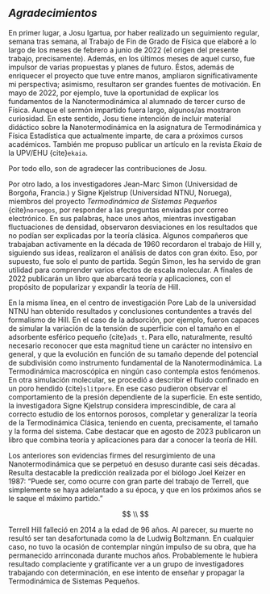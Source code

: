 ## _Agradecimientos_

En primer lugar, a Josu Igartua, por haber realizado un seguimiento regular, semana tras semana, al Trabajo de Fin de Grado de Física que elaboré a lo largo de los meses de febrero a junio de 2022 (el origen del presente trabajo, precisamente). Además, en los últimos meses de aquel curso, fue impulsor de varias propuestas y planes de futuro. Éstos, además de enriquecer el proyecto que tuve entre manos, ampliaron significativamente mi perspectiva; asimismo, resultaron ser grandes fuentes de motivación. En mayo de 2022, por ejemplo, tuve la oportunidad de explicar los fundamentos de la Nanotermodinámica al alumnado de tercer curso de Física. Aunque el sermón impartido fuera largo, algunos/as mostraron curiosidad. En este sentido, Josu tiene intención de incluir material didáctico sobre la Nanotermodinámica en la asignatura de Termodinámica y Física Estadística que actualmente imparte, de cara a próximos cursos académicos. También me propuso publicar un artículo en la revista _Ekaia_ de la UPV/EHU {cite}`ekaia`.


Por todo ello, son de agradecer las contribuciones de Josu.

Por otro lado, a los investigadores Jean-Marc Simon (Universidad de Borgoña, Francia.) y Signe Kjelstrup (Universidad NTNU, Noruega), miembros del proyecto _Termodinámica de Sistemas Pequeños_ {cite}`noruegos`, por responder a las preguntas enviadas por correo electrónico. En sus palabras, hace unos años, mientras investigaban fluctuaciones de densidad, observaron desviaciones en los resultados que no podían ser explicadas por la teoría clásica. Algunos compañeros que trabajaban activamente en la década de 1960 recordaron el trabajo de Hill y, siguiendo sus ideas, realizaron el  análisis de datos con gran éxito. Eso, por supuesto, fue solo el punto de partida. Según Simon, les ha servido de gran utilidad para comprender varios efectos de escala molecular. A finales de 2022 publicarán un libro que abarcará teoría y aplicaciones, con el propósito de  popularizar y expandir la teoría de Hill.


En la misma línea, en el centro de investigación Pore Lab de la universidad NTNU han obtenido resultados y conclusiones contundentes a través del formalismo de Hill. En el caso de la adsorción, por ejemplo, fueron capaces de simular la variación de la tensión de superficie con el tamaño en el adsorbente esférico pequeño {cite}`ads_t`. Para ello, naturalmente, resultó necesario reconocer que esta magnitud tiene un carácter no intensivo en general, y que la evolución en función de su tamaño depende del potencial de subdivisión como instrumento fundamental de la Nanotermodinámica. La Termodinámica macroscópica en ningún caso contempla estos fenómenos.
En otra simulación molecular, se procedió a describir el fluido confinado en un poro hendido {cite}`slitpore`. En ese caso pudieron observar el comportamiento de la presión dependiente de la superficie. En este sentido, la investigadora Signe Kjelstrup considera imprescindible, de cara al correcto estudio de los entornos porosos, completar y generalizar la teoría de la Termodinámica Clásica, teniendo en cuenta, precisamente, el tamaño y la forma del sistema.
Cabe destacar que en agosto de 2023 publicaron un libro que combina teoría y aplicaciones para dar a conocer la teoría de Hill.


Los anteriores son evidencias firmes del resurgimiento de una Nanotermodinámica que se perpetuó en desuso durante casi seis décadas.
Resulta destacable la predicción realizada por el biólogo Joel Keizer en 1987: “Puede ser, como ocurre con gran parte del trabajo de Terrell, que simplemente se haya adelantado a su época, y que en los próximos años se le saque el máximo partido.”

$$
\\
$$

Terrell Hill falleció en 2014 a la edad de 96 años. Al parecer, su muerte no resultó ser tan desafortunada como la de Ludwig Boltzmann. En cualquier caso, no tuvo la ocasión de contemplar ningún impulso de su obra, que ha permanecido arrinconada durante muchos años. Probablemente le hubiera resultado complaciente y gratificante ver a un grupo de investigadores trabajando con determinación, en ese intento de enseñar y propagar la Termodinámica de Sistemas Pequeños.



